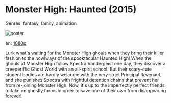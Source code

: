 # Monster High: Haunted (2015)

Genres: fantasy, family, animation

![poster](http://image.tmdb.org/t/p/w500/vfFB7yTcFMBelwUml0nm8s8sW62.jpg)

en:
  [1080p](magnet:?xt=urn:btih:69b8312fefc3ecc4001224e288f59308a9993d3f&dn=Monster+High%3A+Haunted+%282015%29+1080p+BrRip+x264+-+YIFY&tr=udp%3A%2F%2Ftracker.openbittorrent.com%3A80%2Fannounce&tr=udp%3A%2F%2Fglotorrents.pw%3A6969%2Fannounce&tr=udp%3A%2F%2Ftracker.openbittorrent.com%3A80%2Fannounce&tr=udp%3A%2F%2Ftracker.opentrackr.org%3A1337%2Fannounce&tr=udp%3A%2F%2Fzer0day.to%3A1337%2Fannounce&tr=udp%3A%2F%2Ftracker.coppersurfer.tk%3A6969%2Fannounce)
  


Lurk what's waiting for the Monster High ghouls when they bring their killer fashion to the howlways of the spooktacular Haunted High! When the ghouls of Monster High follow Spectra Vondergeist one day, they discover a creeperiffic Ghost World with an all-spirit school. But their scary-cute student bodies are hardly welcome with the very strict Principal Revenant, and she punishes Spectra with frightful detention chains that prevent her from re-joining Monster High. Now, it's up to the imperfectly perfect friends to take on ghostly forms in order to save one of their own from disappearing forever!